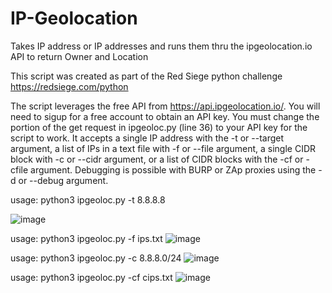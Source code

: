 # IP-Geolocation
Takes IP address or IP addresses and runs them thru the ipgeolocation.io API to return Owner and Location

This script was created as part of the Red Siege python challenge https://redsiege.com/python

The script leverages the free API from https://api.ipgeolocation.io/. You will need to sigup for a free account to obtain an API key. You must change the <API KEY> portion of the get request in ipgeoloc.py (line 36) to your API key for the script to work. It accepts a single IP address with the -t or --target argument, a list of IPs in a text file with -f or --file argument, a single CIDR block with -c or --cidr argument, or a list of CIDR blocks with the -cf or -cfile argument. Debugging is possible with BURP or ZAp proxies using the -d or --debug argument.
  
  usage: python3 ipgeoloc.py -t 8.8.8.8
  
  ![image](https://user-images.githubusercontent.com/84335647/139558879-7901b957-80b8-4061-9853-cd453e7aead8.png)

  usage: python3 ipgeoloc.py -f ips.txt
  ![image](https://user-images.githubusercontent.com/84335647/139558937-bc96c0ee-cdbe-4a88-ae8d-62e31440608d.png)

  usage: python3 ipgeoloc.py -c 8.8.8.0/24
  ![image](https://user-images.githubusercontent.com/84335647/139558983-1db83285-f48f-49ec-8aa7-600e37320a96.png)

  usage: python3 ipgeoloc.py -cf cips.txt
  ![image](https://user-images.githubusercontent.com/84335647/139559083-df68b39f-7128-468b-8967-a378085b3635.png)
